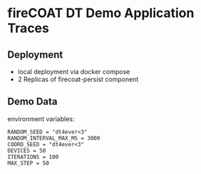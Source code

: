 # fireCOAT DT Demo Application Traces

## Deployment
- local deployment via docker compose
- 2 Replicas of firecoat-persist component

## Demo Data
environment variables:
```
RANDOM_SEED = "dt4ever<3"
RANDOM_INTERVAL_MAX_MS = 3000
COORD_SEED = "dt4ever<3"
DEVICES = 50
ITERATIONS = 100
MAX_STEP = 50
```